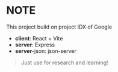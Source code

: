 # NOTE
This project build on project IDX of Google

- **client**: React + Vite
- **server**: Express
- **server**-json: json-server

> Just use for research and learning!

